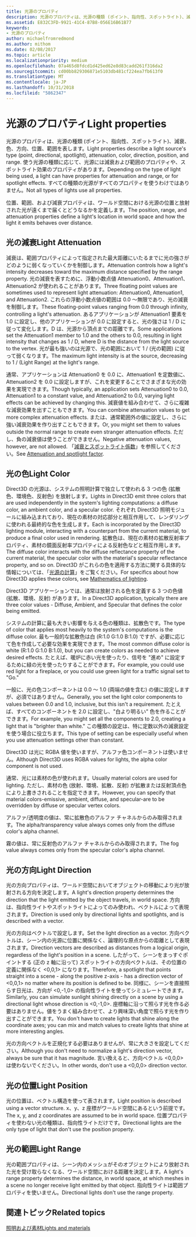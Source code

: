 ```yaml
---
title: 光源のプロパティ
description: 光源のプロパティは、光源の種類 (ポイント、指向性、スポットライト)、減衰、色、方向、位置、範囲を表します。
ms.assetid: E832C3FD-9921-41C4-87B8-056E16B61B77
keywords:
- 光源のプロパティ
author: michaelfromredmond
ms.author: mithom
ms.date: 02/08/2017
ms.topic: article
ms.localizationpriority: medium
ms.openlocfilehash: 07a465d8fdcd1d425ed62e8d83cadd261f316da2
ms.sourcegitcommit: cd00bb829306871e5103db481cf224ea7fb613f0
ms.translationtype: MT
ms.contentlocale: ja-JP
ms.lasthandoff: 10/31/2018
ms.locfileid: "5862347"
---
```

# <a name="light-properties"></a><span data-ttu-id="83cde-104">光源のプロパティ</span><span class="sxs-lookup"><span data-stu-id="83cde-104">Light properties</span></span>


<span data-ttu-id="83cde-105">光源のプロパティは、光源の種類 (ポイント、指向性、スポットライト)、減衰、色、方向、位置、範囲を表します。</span><span class="sxs-lookup"><span data-stu-id="83cde-105">Light properties describe a light source's type (point, directional, spotlight), attenuation, color, direction, position, and range.</span></span> <span data-ttu-id="83cde-106">使う光源の種類に応じて、光源には減衰および範囲のプロパティや、スポットライト効果のプロパティがあります。</span><span class="sxs-lookup"><span data-stu-id="83cde-106">Depending on the type of light being used, a light can have properties for attenuation and range, or for spotlight effects.</span></span> <span data-ttu-id="83cde-107">すべての種類の光源がすべてのプロパティを使うわけではありません。</span><span class="sxs-lookup"><span data-stu-id="83cde-107">Not all types of lights use all properties.</span></span>

<span data-ttu-id="83cde-108">位置、範囲、および減衰プロパティは、ワールド空間における光源の位置と放射された光が遠くまで届くとどうなるかを定義します。</span><span class="sxs-lookup"><span data-stu-id="83cde-108">The position, range, and attenuation properties define a light's location in world space and how the light it emits behaves over distance.</span></span>

## <a name="span-idlightattenuationspanspan-idlightattenuationspanspan-idlightattenuationspanlight-attenuation"></a><span data-ttu-id="83cde-109"><span id="Light_Attenuation"></span><span id="light_attenuation"></span><span id="LIGHT_ATTENUATION"></span>光の減衰</span><span class="sxs-lookup"><span data-stu-id="83cde-109"><span id="Light_Attenuation"></span><span id="light_attenuation"></span><span id="LIGHT_ATTENUATION"></span>Light Attenuation</span></span>


<span data-ttu-id="83cde-110">減衰は、範囲プロパティによって指定された最大距離にいたるまでに光の強さがどのように弱くなっていくかを制御します。</span><span class="sxs-lookup"><span data-stu-id="83cde-110">Attenuation controls how a light's intensity decreases toward the maximum distance specified by the range property.</span></span> <span data-ttu-id="83cde-111">光の減衰を表すために、浮動小数点値 Attenuation0、Attenuation1、Attenuation2 が使われることがあります。</span><span class="sxs-lookup"><span data-stu-id="83cde-111">Three floating point values are sometimes used to represent light attenuation: Attenuation0, Attenuation1, and Attenuation2.</span></span> <span data-ttu-id="83cde-112">これらの浮動小数点値の範囲は 0.0 ～無限であり、光の減衰を制御します。</span><span class="sxs-lookup"><span data-stu-id="83cde-112">These floating-point values ranging from 0.0 through infinity, controlling a light's attenuation.</span></span> <span data-ttu-id="83cde-113">あるアプリケーションが Attenuation1 要素を 1.0 に設定し、他のアプリケーションが 0.0 に設定すると、光の強さは 1 / D に従って変化します。D は、光源から頂点までの距離です。</span><span class="sxs-lookup"><span data-stu-id="83cde-113">Some applications set the Attenuation1 member to 1.0 and the others to 0.0, resulting in light intensity that changes as 1 / D, where D is the distance from the light source to the vertex.</span></span> <span data-ttu-id="83cde-114">光が最も強いのは光源で、光の範囲において 1 / (光の範囲) に従って弱くなります。</span><span class="sxs-lookup"><span data-stu-id="83cde-114">The maximum light intensity is at the source, decreasing to 1 / (Light Range) at the light's range.</span></span>

<span data-ttu-id="83cde-115">通常、アプリケーションは Attenuation0 を 0.0 に、Attenuation1 を定数値に、Attenuation2 を 0.0 に設定しますが、これを変更することでさまざまな光の効果を実現できます。</span><span class="sxs-lookup"><span data-stu-id="83cde-115">Though typically, an application sets Attenuation0 to 0.0, Attenuation1 to a constant value, and Attenuation2 to 0.0, varying light effects can be achieved by changing this.</span></span> <span data-ttu-id="83cde-116">減衰値を組み合わせて、さらに複雑な減衰効果を出すこともできます。</span><span class="sxs-lookup"><span data-stu-id="83cde-116">You can combine attenuation values to get more complex attenuation effects.</span></span> <span data-ttu-id="83cde-117">または、通常範囲外の値に設定し、さらに強い減衰効果を作り出すこともできます。</span><span class="sxs-lookup"><span data-stu-id="83cde-117">Or, you might set them to values outside the normal range to create even stranger attenuation effects.</span></span> <span data-ttu-id="83cde-118">ただし、負の減衰値は使うことができません。</span><span class="sxs-lookup"><span data-stu-id="83cde-118">Negative attenuation values, however, are not allowed.</span></span> <span data-ttu-id="83cde-119">「[減衰とスポットライト係数](attenuation-and-spotlight-factor.md)」を参照してください。</span><span class="sxs-lookup"><span data-stu-id="83cde-119">See [Attenuation and spotlight factor](attenuation-and-spotlight-factor.md).</span></span>

## <a name="span-idlightcolorspanspan-idlightcolorspanspan-idlightcolorspanlight-color"></a><span data-ttu-id="83cde-120"><span id="Light_Color"></span><span id="light_color"></span><span id="LIGHT_COLOR"></span>光の色</span><span class="sxs-lookup"><span data-stu-id="83cde-120"><span id="Light_Color"></span><span id="light_color"></span><span id="LIGHT_COLOR"></span>Light Color</span></span>


<span data-ttu-id="83cde-121">Direct3D の光源は、システムの照明計算で独立して使われる 3 つの色 (拡散色、環境色、反射色) を放射します。</span><span class="sxs-lookup"><span data-stu-id="83cde-121">Lights in Direct3D emit three colors that are used independently in the system's lighting computations: a diffuse color, an ambient color, and a specular color.</span></span> <span data-ttu-id="83cde-122">それぞれ Direct3D 照明モジュールに組み込まれており、現在の素材の対応部分と相互作用して、レンダリングに使われる最終的な色を生成します。</span><span class="sxs-lookup"><span data-stu-id="83cde-122">Each is incorporated by the Direct3D lighting module, interacting with a counterpart from the current material, to produce a final color used in rendering.</span></span> <span data-ttu-id="83cde-123">拡散色は、現在の素材の拡散反射率プロパティ、素材の鏡面反射率プロパティによる反射色などと相互作用します。</span><span class="sxs-lookup"><span data-stu-id="83cde-123">The diffuse color interacts with the diffuse reflectance property of the current material, the specular color with the material's specular reflectance property, and so on.</span></span> <span data-ttu-id="83cde-124">Direct3D がこれらの色を適用する方法に関する具体的な情報については、「[光源の計算](mathematics-of-lighting.md)」をご覧ください。</span><span class="sxs-lookup"><span data-stu-id="83cde-124">For specifics about how Direct3D applies these colors, see [Mathematics of lighting](mathematics-of-lighting.md).</span></span>

<span data-ttu-id="83cde-125">Direct3D アプリケーションでは、通常は放射される色を定義する 3 つの色値 (拡散、環境、反射) があります。</span><span class="sxs-lookup"><span data-stu-id="83cde-125">In a Direct3D application, typically there are three color values - Diffuse, Ambient, and Specular that defines the color being emitted.</span></span>

<span data-ttu-id="83cde-126">システムの計算に最も大きい影響を与える色の種類は、拡散色です。</span><span class="sxs-lookup"><span data-stu-id="83cde-126">The type of color that applies most heavily to the system's computations is the diffuse color.</span></span> <span data-ttu-id="83cde-127">最も一般的な拡散色は白 (R:1.0 G:1.0 B:1.0) ですが、必要に応じて色を作成して必要な効果を実現できます。</span><span class="sxs-lookup"><span data-stu-id="83cde-127">The most common diffuse color is white (R:1.0 G:1.0 B:1.0), but you can create colors as needed to achieve desired effects.</span></span> <span data-ttu-id="83cde-128">たとえば、暖炉に赤い光を使ったり、信号を "進め" に設定するために緑の光を使ったりすることができます。</span><span class="sxs-lookup"><span data-stu-id="83cde-128">For example, you could use red light for a fireplace, or you could use green light for a traffic signal set to "Go."</span></span>

<span data-ttu-id="83cde-129">一般に、光の色コンポーネントは 0.0 ～ 1.0 (両端の値を含む) の値に設定しますが、必須ではありません。</span><span class="sxs-lookup"><span data-stu-id="83cde-129">Generally, you set the light color components to values between 0.0 and 1.0, inclusive, but this isn't a requirement.</span></span> <span data-ttu-id="83cde-130">たとえば、すべてのコンポーネントを 2.0 に設定し、"白より明るい" 色を作ることができます。</span><span class="sxs-lookup"><span data-stu-id="83cde-130">For example, you might set all the components to 2.0, creating a light that is "brighter than white."</span></span> <span data-ttu-id="83cde-131">この種類の設定は、特に定数以外の減衰設定を使う場合に役立ちます。</span><span class="sxs-lookup"><span data-stu-id="83cde-131">This type of setting can be especially useful when you use attenuation settings other than constant.</span></span>

<span data-ttu-id="83cde-132">Direct3D は光に RGBA 値を使いますが、アルファ色コンポーネントは使いません。</span><span class="sxs-lookup"><span data-stu-id="83cde-132">Although Direct3D uses RGBA values for lights, the alpha color component is not used.</span></span>

<span data-ttu-id="83cde-133">通常、光には素材の色が使われます。</span><span class="sxs-lookup"><span data-stu-id="83cde-133">Usually material colors are used for lighting.</span></span> <span data-ttu-id="83cde-134">ただし、素材の色 (放射、環境、拡散、反射) が拡散または反射頂点色により上書きされることを指定できます。</span><span class="sxs-lookup"><span data-stu-id="83cde-134">However, you can specify that material colors-emissive, ambient, diffuse, and specular-are to be overridden by diffuse or specular vertex colors.</span></span>

<span data-ttu-id="83cde-135">アルファ/透明度の値は、常に拡散色のアルファ チャネルからのみ取得されます。</span><span class="sxs-lookup"><span data-stu-id="83cde-135">The alpha/transparency value always comes only from the diffuse color's alpha channel.</span></span>

<span data-ttu-id="83cde-136">霧の値は、常に反射色のアルファ チャネルからのみ取得されます。</span><span class="sxs-lookup"><span data-stu-id="83cde-136">The fog value always comes only from the specular color's alpha channel.</span></span>

## <a name="span-idlightdirectionspanspan-idlightdirectionspanspan-idlightdirectionspanlight-direction"></a><span data-ttu-id="83cde-137"><span id="Light_Direction"></span><span id="light_direction"></span><span id="LIGHT_DIRECTION"></span>光の方向</span><span class="sxs-lookup"><span data-stu-id="83cde-137"><span id="Light_Direction"></span><span id="light_direction"></span><span id="LIGHT_DIRECTION"></span>Light Direction</span></span>


<span data-ttu-id="83cde-138">光の方向プロパティは、ワールド空間においてオブジェクトの移動により光が放射される方向を決定します。</span><span class="sxs-lookup"><span data-stu-id="83cde-138">A light's direction property determines the direction that the light emitted by the object travels, in world space.</span></span> <span data-ttu-id="83cde-139">方向は、指向性ライトやスポットライトによってのみ使われ、ベクトルによって表現されます。</span><span class="sxs-lookup"><span data-stu-id="83cde-139">Direction is used only by directional lights and spotlights, and is described with a vector.</span></span>

<span data-ttu-id="83cde-140">光の方向はベクトルで設定します。</span><span class="sxs-lookup"><span data-stu-id="83cde-140">Set the light direction as a vector.</span></span> <span data-ttu-id="83cde-141">方向ベクトルは、シーン内の光源に位置に関係なく、論理的な原点からの距離として表現されます。</span><span class="sxs-lookup"><span data-stu-id="83cde-141">Direction vectors are described as distances from a logical origin, regardless of the light's position in a scene.</span></span> <span data-ttu-id="83cde-142">したがって、シーンをまっすぐポイントする (正の z 軸に沿って) スポットライトの方向ベクトルは、その位置の定義に関係なく &lt;0,0,1&gt; になります。</span><span class="sxs-lookup"><span data-stu-id="83cde-142">Therefore, a spotlight that points straight into a scene - along the positive z-axis - has a direction vector of &lt;0,0,1&gt; no matter where its position is defined to be.</span></span> <span data-ttu-id="83cde-143">同様に、シーンを直接照らす日光は、方向が &lt;0,-1,0&gt; の指向性ライトを使ってシミュレートできます。</span><span class="sxs-lookup"><span data-stu-id="83cde-143">Similarly, you can simulate sunlight shining directly on a scene by using a directional light whose direction is &lt;0,-1,0&gt;.</span></span> <span data-ttu-id="83cde-144">座標軸に沿って照らす光を作る必要はありません。値をうまく組み合わせて、より興味深い角度で照らす光を作り出すことができます。</span><span class="sxs-lookup"><span data-stu-id="83cde-144">You don't have to create lights that shine along the coordinate axes; you can mix and match values to create lights that shine at more interesting angles.</span></span>

<span data-ttu-id="83cde-145">光の方向ベクトルを正規化する必要はありませんが、常に大きさを設定してください。</span><span class="sxs-lookup"><span data-stu-id="83cde-145">Although you don't need to normalize a light's direction vector, always be sure that it has magnitude.</span></span> <span data-ttu-id="83cde-146">言い換えると、方向ベクトル &lt;0,0,0&gt; は使わないでください。</span><span class="sxs-lookup"><span data-stu-id="83cde-146">In other words, don't use a &lt;0,0,0&gt; direction vector.</span></span>

## <a name="span-idlightpositionspanspan-idlightpositionspanspan-idlightpositionspanlight-position"></a><span data-ttu-id="83cde-147"><span id="Light_Position"></span><span id="light_position"></span><span id="LIGHT_POSITION"></span>光の位置</span><span class="sxs-lookup"><span data-stu-id="83cde-147"><span id="Light_Position"></span><span id="light_position"></span><span id="LIGHT_POSITION"></span>Light Position</span></span>


<span data-ttu-id="83cde-148">光の位置は、ベクトル構造を使って表されます。</span><span class="sxs-lookup"><span data-stu-id="83cde-148">Light position is described using a vector structure.</span></span> <span data-ttu-id="83cde-149">x、y、z 座標がワールド空間にあるという前提です。</span><span class="sxs-lookup"><span data-stu-id="83cde-149">The x, y, and z coordinates are assumed to be in world space.</span></span> <span data-ttu-id="83cde-150">位置プロパティを使わない光の種類は、指向性ライトだけです。</span><span class="sxs-lookup"><span data-stu-id="83cde-150">Directional lights are the only type of light that don't use the position property.</span></span>

## <a name="span-idlightrangespanspan-idlightrangespanspan-idlightrangespanlight-range"></a><span data-ttu-id="83cde-151"><span id="Light_Range"></span><span id="light_range"></span><span id="LIGHT_RANGE"></span>光の範囲</span><span class="sxs-lookup"><span data-stu-id="83cde-151"><span id="Light_Range"></span><span id="light_range"></span><span id="LIGHT_RANGE"></span>Light Range</span></span>


<span data-ttu-id="83cde-152">光の範囲プロパティは、シーン内のメッシュがそのオブジェクトにより放射された光を受け取らなくなる、ワールド空間における距離を決定します。</span><span class="sxs-lookup"><span data-stu-id="83cde-152">A light's range property determines the distance, in world space, at which meshes in a scene no longer receive light emitted by that object.</span></span> <span data-ttu-id="83cde-153">指向性ライトは範囲プロパティを使いません。</span><span class="sxs-lookup"><span data-stu-id="83cde-153">Directional lights don't use the range property.</span></span>

## <a name="span-idrelated-topicsspanrelated-topics"></a><span data-ttu-id="83cde-154"><span id="related-topics"></span>関連トピック</span><span class="sxs-lookup"><span data-stu-id="83cde-154"><span id="related-topics"></span>Related topics</span></span>


[<span data-ttu-id="83cde-155">照明および素材</span><span class="sxs-lookup"><span data-stu-id="83cde-155">Lights and materials</span></span>](lights-and-materials.md)

 

 




